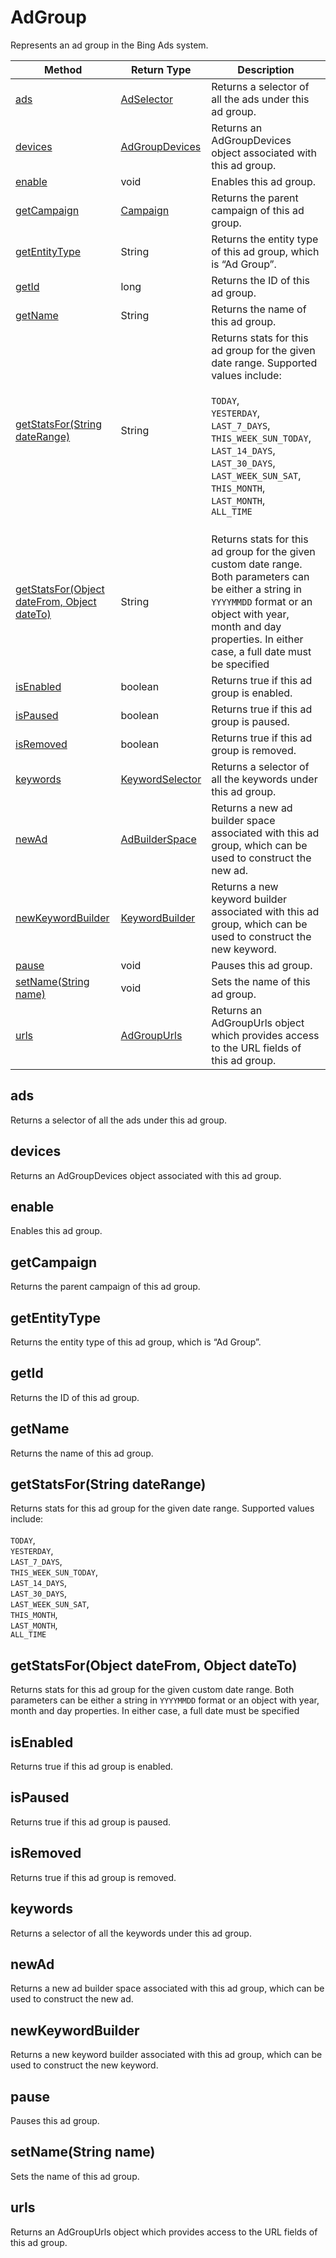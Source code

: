 # AdGroup
Represents an ad group in the Bing Ads system.

|Method|Return Type|Description|
|-|-|-
[ads]('#ads')|[AdSelector](./AdSelector)|Returns a selector of all the ads under this ad group.<br />
[devices]('#devices')|[AdGroupDevices](./AdGroupDevices)|Returns an AdGroupDevices object associated with this ad group.<br />
[enable]('#enable')|void|Enables this ad group.<br />
[getCampaign]('#getcampaign')|[Campaign](./Campaign)|Returns the parent campaign of this ad group.<br />
[getEntityType]('#getentitytype')|String|Returns the entity type of this ad group, which is “Ad Group”.<br />
[getId]('#getid')|long|Returns the ID of this ad group.<br />
[getName]('#getname')|String|Returns the name of this ad group.<br />
[getStatsFor(String dateRange)]('#getstatsfor~string-daterange~')|String|Returns stats for this ad group for the given date range. Supported values include:<br /> <br /> `TODAY`,<br /> `YESTERDAY`,<br /> `LAST_7_DAYS`,<br /> `THIS_WEEK_SUN_TODAY`,<br /> `LAST_14_DAYS`,<br /> `LAST_30_DAYS`,<br /> `LAST_WEEK_SUN_SAT`,<br /> `THIS_MONTH`,<br /> `LAST_MONTH`,<br /> `ALL_TIME`<br /><br />
[getStatsFor(Object dateFrom, Object dateTo)]('#getstatsfor~object-datefrom_-object-dateto~')|String|Returns stats for this ad group for the given custom date range. Both parameters can be either a string in `YYYYMMDD` format or an object with year, month and day properties. In either case, a full date must be specified <br />
[isEnabled]('#isenabled')|boolean|Returns true if this ad group is enabled. <br />
[isPaused]('#ispaused')|boolean|Returns true if this ad group is paused. <br />
[isRemoved]('#isremoved')|boolean|Returns true if this ad group is removed. <br />
[keywords]('#keywords')|[KeywordSelector](./KeywordSelector)|Returns a selector of all the keywords under this ad group.<br />
[newAd]('#newad')|[AdBuilderSpace](./AdBuilderSpace)|Returns a new ad builder space associated with this ad group, which can be used to construct the new ad.<br />
[newKeywordBuilder]('#newkeywordbuilder')|[KeywordBuilder](./KeywordBuilder)|Returns a new keyword builder associated with this ad group, which can be used to construct the new keyword.<br />
[pause]('#pause')|void|Pauses this ad group.<br />
[setName(String name)]('#setname~string-name~')|void|Sets the name of this ad group.<br />
[urls]('#urls')|[AdGroupUrls](./AdGroupUrls)|Returns an AdGroupUrls object which provides access to the URL fields of this ad group.<br />

## <a name="ads"></a>ads
Returns a selector of all the ads under this ad group.


## <a name="devices"></a>devices
Returns an AdGroupDevices object associated with this ad group.


## <a name="enable"></a>enable
Enables this ad group.


## <a name="getcampaign"></a>getCampaign
Returns the parent campaign of this ad group.


## <a name="getentitytype"></a>getEntityType
Returns the entity type of this ad group, which is “Ad Group”.


## <a name="getid"></a>getId
Returns the ID of this ad group.


## <a name="getname"></a>getName
Returns the name of this ad group.


## <a name="getstatsfor~string-daterange~"></a>getStatsFor(String dateRange)
Returns stats for this ad group for the given date range. Supported values include:<br /> <br /> `TODAY`,<br /> `YESTERDAY`,<br /> `LAST_7_DAYS`,<br /> `THIS_WEEK_SUN_TODAY`,<br /> `LAST_14_DAYS`,<br /> `LAST_30_DAYS`,<br /> `LAST_WEEK_SUN_SAT`,<br /> `THIS_MONTH`,<br /> `LAST_MONTH`,<br /> `ALL_TIME`<br />


## <a name="getstatsfor~object-datefrom_-object-dateto~"></a>getStatsFor(Object dateFrom, Object dateTo)
Returns stats for this ad group for the given custom date range. Both parameters can be either a string in `YYYYMMDD` format or an object with year, month and day properties. In either case, a full date must be specified 


## <a name="isenabled"></a>isEnabled
Returns true if this ad group is enabled. 


## <a name="ispaused"></a>isPaused
Returns true if this ad group is paused. 


## <a name="isremoved"></a>isRemoved
Returns true if this ad group is removed. 


## <a name="keywords"></a>keywords
Returns a selector of all the keywords under this ad group.


## <a name="newad"></a>newAd
Returns a new ad builder space associated with this ad group, which can be used to construct the new ad.


## <a name="newkeywordbuilder"></a>newKeywordBuilder
Returns a new keyword builder associated with this ad group, which can be used to construct the new keyword.


## <a name="pause"></a>pause
Pauses this ad group.


## <a name="setname~string-name~"></a>setName(String name)
Sets the name of this ad group.


## <a name="urls"></a>urls
Returns an AdGroupUrls object which provides access to the URL fields of this ad group.


